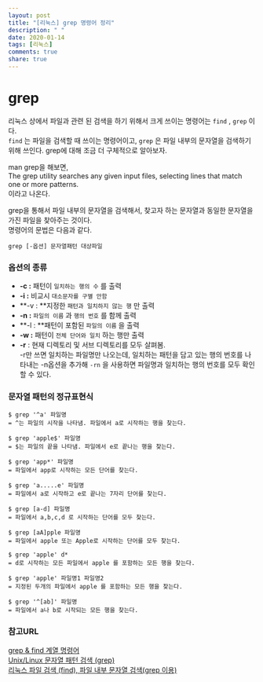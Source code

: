 ```yaml
---
layout: post
title: "[리눅스] grep 명령어 정리"
description: " "
date: 2020-01-14
tags: [리눅스]
comments: true
share: true
---
```



# grep

리눅스 상에서 파일과 관련 된 검색을 하기 위해서 크게 쓰이는 명령어는 `find` , `grep` 이다.<br>`find` 는 파일을 검색할 때 쓰이는 명령어이고, `grep` 은 파일 내부의 문자열을 검색하기 위해 쓰인다. grep에 대해 조금 더 구체적으로 알아보자.

man grep을 해보면, <br>The grep utility searches any given input files, selecting lines that match one or more patterns.<br>이라고 나온다. 

grep을 통해서 파일 내부의 문자열을 검색해서, 찾고자 하는 문자열과 동일한 문자열을 가진 파일을 찾아주는 것이다.<br>명령어의 문법은 다음과 같다.

```
grep [-옵션] 문자열패턴 대상파일
```

### 옵션의 종류

- **-c :** 패턴이 `일치하는 행의 수` 를 출력 
- **-i :** 비교시 `대소문자를 구별 안함` 
- **-v : **지정한 `패턴과 일치하지 않는 행` 만 출력 
- **-n :** `파일의 이름` 과 `행의 번호` 를 함께 출력 
- **-l : **패턴이 포함된 `파일의 이름` 을 출력 
- **-w :** 패턴이 `전체 단어와 일치` 하는 행만 출력 
- **-r** : 현재 디렉토리 및 서브 디렉토리를 모두 살펴봄. <br>-r만 쓰면 일치하는 파일명만 나오는데, 일치하는 패턴을 담고 있는 행의 번호를 나타내는 -n옵션을 추가해 `-rn` 을 사용하면 파일명과 일치하는 행의 번호를 모두 확인할 수 있다.



### 문자열 패턴의 정규표현식

```shell
$ grep '^a' 파일명 
= ^는 파일의 시작을 나타냄. 파일에서 a로 시작하는 행을 찾는다. 

$ grep 'apple$' 파일명
= $는 파일의 끝을 나타냄. 파일에서 e로 끝나는 행을 찾는다. 

$ grep 'app*' 파일명 
= 파일에서 app로 시작하는 모든 단어를 찾는다. 

$ grep 'a.....e' 파일명 
= 파일에서 a로 시작하고 e로 끝나는 7자리 단어를 찾는다. 

$ grep [a-d] 파일명 
= 파일에서 a,b,c,d 로 시작하는 단어를 모두 찾는다. 

$ grep [aA]pple 파일명 
= 파일에서 apple 또는 Apple로 시작하는 단어를 모두 찾는다.

$ grep 'apple' d*
= d로 시작하는 모든 파일에서 apple 를 포함하는 모든 행을 찾는다. 

$ grep 'apple' 파일명1 파일명2 
= 지정된 두개의 파일에서 apple 를 포함하는 모든 행을 찾는다. 

$ grep '^[ab]' 파일명 
= 파일에서 a나 b로 시작되는 모든 행을 찾는다. 
```





### 참고URL

[grep & find 계열 명령어](http://pelican7.egloos.com/v/1471855)<br>[Unix/Linux 문자열 패턴 검색 (grep)](http://ra2kstar.tistory.com/100)<br>[리눅스 파일 검색 (find), 파일 내부 문자열 검색(grep 이용)](http://ngee.tistory.com/83)